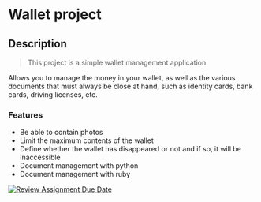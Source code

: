# Wallet project

## Description

> This project is a simple wallet management application.

Allows you to manage the money in your wallet, as well as the various documents that must always be close at hand, such as identity cards, bank cards, driving licenses, etc.

### Features

- Be able to contain photos
- Limit the maximum contents of the wallet
- Define whether the wallet has disappeared or not and if so, it will be inaccessible
- Document management with python
- Document management with ruby

[![Review Assignment Due Date](https://classroom.github.com/assets/deadline-readme-button-24ddc0f5d75046c5622901739e7c5dd533143b0c8e959d652212380cedb1ea36.svg)](https://classroom.github.com/a/hy8NMZUz)
